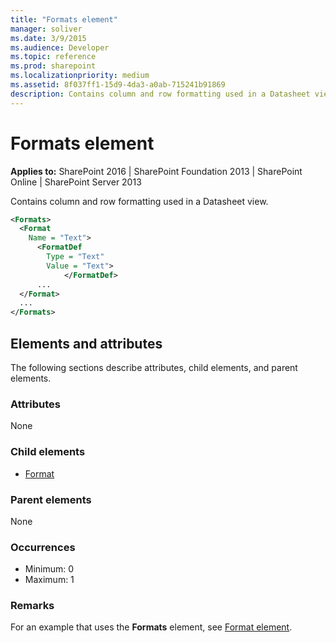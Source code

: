 ```yaml
---
title: "Formats element"
manager: soliver
ms.date: 3/9/2015
ms.audience: Developer
ms.topic: reference
ms.prod: sharepoint
ms.localizationpriority: medium
ms.assetid: 8f037ff1-15d9-4da3-a0ab-715241b91869
description: Contains column and row formatting used in a Datasheet view.
---
```


# Formats element

**Applies to:** SharePoint 2016 | SharePoint Foundation 2013 | SharePoint Online | SharePoint Server 2013
  
Contains column and row formatting used in a Datasheet view.
  
```XML
<Formats>
  <Format
    Name = "Text">
      <FormatDef
        Type = "Text"
        Value = "Text">
            </FormatDef>
      ...
  </Format>
  ...
</Formats>
```

## Elements and attributes

The following sections describe attributes, child elements, and parent elements.

### Attributes

None
   
### Child elements

- [Format](format-element.md)
   
### Parent elements

None
   
### Occurrences

- Minimum: 0
- Maximum: 1
   
### Remarks

For an example that uses the **Formats** element, see [Format element](format-element.md).

  

